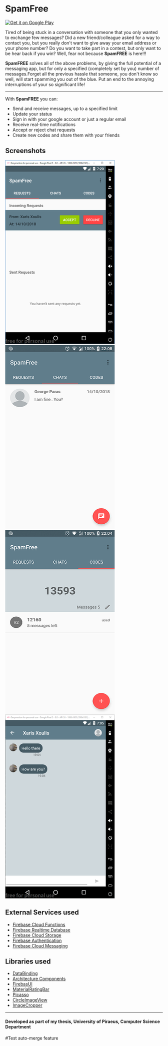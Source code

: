 # SpamFree

<a href='https://play.google.com/store/apps/details?id=xoulis.xaris.com.spamfree&pcampaignid=MKT-Other-global-all-co-prtnr-py-PartBadge-Mar2515-1'><img alt='Get it on Google Play' height='77' width='200' src='https://play.google.com/intl/en_us/badges/images/generic/en_badge_web_generic.png'/></a>

Tired of being stuck in a conversation with someone that you only wanted to exchange few messages? Did a new friend/colleague asked for a way to contact you, but you really don't want to give away your email address or your phone number? Do you want to take part in a contest, but only want to be hear back if you win? Well, fear not because <b>SpamFREE</b> is here!!! 

<b>SpamFREE</b> solves all of the above problems, by giving the full potential of a messaging app, but for only a specified (completely set by you) number of messages.Forget all the previous hassle that someone, you don't know so well, will start spamming you out of the blue. Put an end to the annoying interruptions of your so significant life!

___

With **SpamFREE** you can:
* Send and receive messages, up to a specified limit
* Update your status
* Sign in with your google account or just a regular email
* Receive real-time notifications
* Accept or reject chat requests
* Create new codes and share them with your friends

Screenshots
---
![](screenshots/s1.png) ![](screenshots/s2.png) ![](screenshots/s3.png) ![](screenshots/s4.png)

External Services used
---
* [Firebase Cloud Functions](https://firebase.google.com/docs/functions/)
* [Firebase Realtime Database](https://firebase.google.com/docs/database/)
* [Firebase Cloud Storage](https://firebase.google.com/docs/storage/)
* [Firebase Authentication](https://firebase.google.com/docs/auth/)
* [Firebase Cloud Messaging](https://firebase.google.com/docs/cloud-messaging/)

Libraries used
---
* [DataBinding](https://developer.android.com/topic/libraries/data-binding/)
* [Architecture Components](https://developer.android.com/topic/libraries/architecture/)
* [FirebasUI](https://github.com/firebase/FirebaseUI-Android)
* [MaterialRatingBar](https://github.com/DreaminginCodeZH/MaterialRatingBar)
* [Picasso](https://github.com/square/picasso)
* [CircleImageView](https://github.com/hdodenhof/CircleImageView)
* [ImageCropper](https://github.com/ArthurHub/Android-Image-Cropper)

---
#### Developed as part of my thesis, University of Piraeus, Computer Science Department

#Test auto-merge feature
